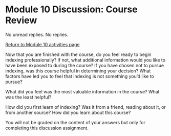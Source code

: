 # Module 10 Discussion: Course Review

No unread replies. No replies.

[Return to Module 10 activities page](https://onlinelearning.berkeley.edu/courses/1939224/pages/module-10 "Module 10")

Now that you are finished with the course, do you feel ready to begin indexing professionally? If not, what additional information would you like to have been exposed to during the course? If you have chosen not to pursue indexing, was this course helpful in determining your decision? What factors have led you to feel that indexing is not something you’d like to pursue?

What did you feel was the most valuable information in the course? What was the least helpful?

How did you first learn of indexing? Was it from a friend, reading about it, or from another source? How did you learn about this course?

You will not be graded on the content of your answers but only for completing this discussion assignment.